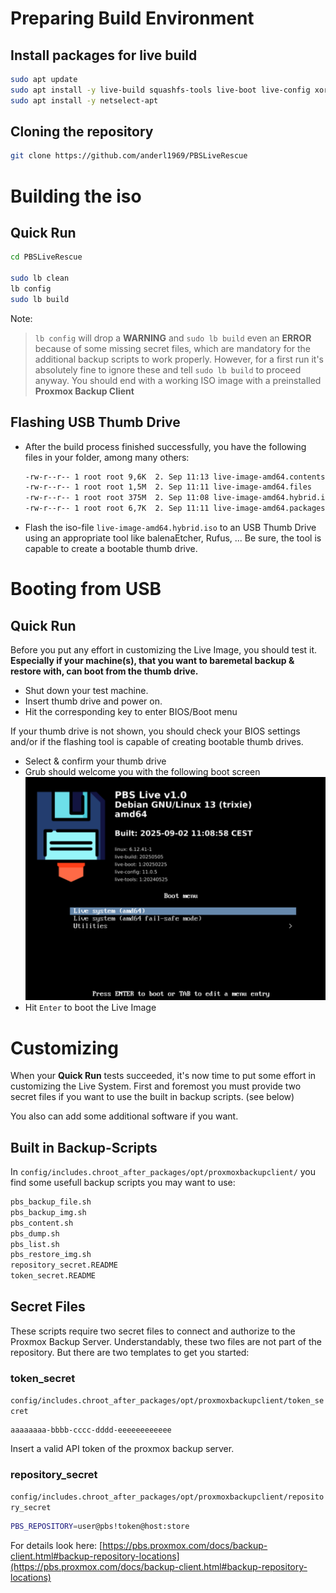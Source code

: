 # Preparing Build Environment
## Install packages for live build

```bash
sudo apt update
sudo apt install -y live-build squashfs-tools live-boot live-config xorriso isolinux
sudo apt install -y netselect-apt
```

## Cloning the repository

```bash
git clone https://github.com/anderl1969/PBSLiveRescue
```

# Building the iso
## Quick Run

```bash
cd PBSLiveRescue

sudo lb clean
lb config
sudo lb build
```

Note:
> `lb config` will drop a **WARNING** and `sudo lb build` even an **ERROR** because of some missing secret files, which are mandatory for the additional backup scripts to work properly.
> However, for a first run it's absolutely fine to ignore these and tell `sudo lb build` to proceed anyway.
> You should end with a working ISO image with a preinstalled **Proxmox Backup Client**

## Flashing USB Thumb Drive

- After the build process finished successfully, you have the following files in your folder, among many others:
    ```bash
    -rw-r--r-- 1 root root 9,6K  2. Sep 11:13 live-image-amd64.contents
    -rw-r--r-- 1 root root 1,5M  2. Sep 11:11 live-image-amd64.files
    -rw-r--r-- 1 root root 375M  2. Sep 11:08 live-image-amd64.hybrid.iso
    -rw-r--r-- 1 root root 6,7K  2. Sep 11:11 live-image-amd64.packages
    ```

- Flash the iso-file `live-image-amd64.hybrid.iso` to an USB Thumb Drive using an appropriate tool like balenaEtcher, Rufus, ...
Be sure, the tool is capable to create a bootable thumb drive.

# Booting from USB

## Quick Run

Before you put any effort in customizing the Live Image, you should test it. **Especially if your machine(s), that you want to baremetal backup & restore with, can boot from the thumb drive.**
- Shut down your test machine.
- Insert thumb drive and power on.
- Hit the corresponding key to enter BIOS/Boot menu

If your thumb drive is not shown, you should check your BIOS settings and/or if the flashing tool is capable of creating bootable thumb drives.

- Select & confirm your thumb drive
- Grub should welcome you with the following boot screen
  ![Grub Boot Menu](./docs/pics/bootmenu.png "Grub Boot Menu")
- Hit `Enter` to boot the Live Image

# Customizing

When your **Quick Run** tests succeeded, it's now time to put some effort in customizing the Live System.
First and foremost you must provide two secret files if you want to use the built in backup scripts. (see below)

You also can add some additional software if you want.

## Built in Backup-Scripts
In `config/includes.chroot_after_packages/opt/proxmoxbackupclient/` you find some usefull backup scripts you may want to use:

```bash
pbs_backup_file.sh
pbs_backup_img.sh
pbs_content.sh
pbs_dump.sh
pbs_list.sh
pbs_restore_img.sh
repository_secret.README
token_secret.README
```

## Secret Files
These scripts require two secret files to connect and authorize to the Proxmox Backup Server. Understandably, these two files are not part of the repository.
But there are two templates to get you started:

### token_secret
`config/includes.chroot_after_packages/opt/proxmoxbackupclient/token_secret`

```
aaaaaaaa-bbbb-cccc-dddd-eeeeeeeeeeee
```
Insert a valid API token of the proxmox backup server.

### repository_secret
`config/includes.chroot_after_packages/opt/proxmoxbackupclient/repository_secret`

```bash
PBS_REPOSITORY=user@pbs!token@host:store
```
For details look here:
[https://pbs.proxmox.com/docs/backup-client.html#backup-repository-locations](https://pbs.proxmox.com/docs/backup-client.html#backup-repository-locations)
